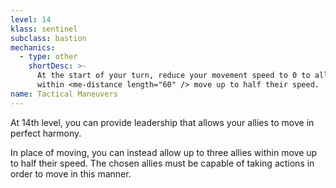 ```yaml
---
level: 14
klass: sentinel
subclass: bastion
mechanics:
  - type: other
    shortDesc: >-
      At the start of your turn, reduce your movement speed to 0 to allow up to three allies
      within <me-distance length="60" /> move up to half their speed.
name: Tactical Maneuvers
---
```

At 14th level, you can provide leadership that allows your allies to move in perfect harmony.

In place of moving, you can instead allow up to three allies within <me-distance length="60" /> move up to half their speed. The chosen allies
must be capable of taking actions in order to move in this manner.
